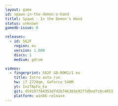 ```yaml
---
layout: game
id: spawn-in-the-demon-s-hand
titlel: Spawn - In the Demon's Hand
status: unknown
gamedb-issue: 0

releases:
  - id: 562F
    region: eu
    version: 1.000
    discs: 1
    medium: gdrom

videos:
  - fingerprint: 562F GD-ROM1/1 eu
    title: Intro auto run
    hw: i7 2720qm, GeForce 540M
    yt: InzTApFo_Eo
    git: d59197f84353d7d2b746383e9277d9ed7c8c4053
    platform: win86-release
---
```

